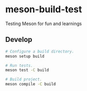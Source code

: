 # meson-build-test

Testing Meson for fun and learnings

## Develop

```sh
# Configure a build directory.
meson setup build

# Run tests.
meson test -C build

# Build project.
meson compile -C build
```
